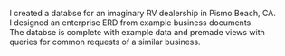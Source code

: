 I created a databse for an imaginary RV dealership in Pismo Beach, CA.  
I designed an enterprise ERD from example business documents.  
The databse is complete with example data and premade views with queries for common requests of a similar business.
